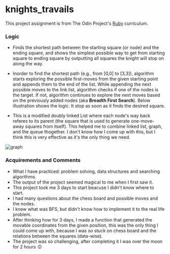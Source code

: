 # knights_travails
This project assignment is from The Odin Project's [Ruby](https://www.theodinproject.com/paths/full-stack-ruby-on-rails/courses/ruby/lessons/knights-travails) curriculum.

### Logic
* Finds the shortest path between the starting square (or node) and the ending square, and shows the simplest possible way to get from starting square to ending square by outputting all squares the knight will stop on along the way.

* Inorder to find the shortest path (e.g., from [0,0] to [3,3]), algorithm starts exploring the possible first-moves from the given starting point and appends them to the end of the list. While appending the next possible moves to the link list, algorithm checks if one of the nodes is the target. If not, algorithm continues to explore the next moves based on the previously added nodes (aka **Breadth First Search**). Below illustration shows the logic. It stop as soon as it finds the desired square.

* This is a modified doubly linked List where each node's way back referes to its parent (the square that is used to generate one-move-away squares from itself). This helped me to combine linked list, graph, and the queue thogether. I don't know how I come up with this, but I think this is very effective as it's the only thing we need.

![graph](https://user-images.githubusercontent.com/93445248/159560723-79332ff4-9664-41e1-a30b-8413932308e8.jpg)

### Acquirements and Comments
* What I have practiced: problem solving, data structures and searching algorithms.
* The output of the project seemed magical to me when I first saw it.
* This project took me 3 days to start beacuse I didn't know where to start.
* I had many questions about the chess board and possible moves and the nodes.
* I knew what was BFS, but didn't know how to implement it to the real life problem.
* After thinking how for 3 days, I made a function that generated the movable coordinates from the given position, this was the only thing I could come up with, because I was so stuck on chess board and the relations between the squares (data-wise).
* The project was so challenging, after completing it I was over the moon for 2 hours :D
